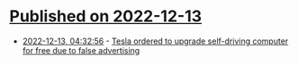 # [Published on 2022-12-13](index.md)

* [2022-12-13, 04:32:56](https://news.ycombinator.com/item?id=33964867) - [Tesla ordered to upgrade self-driving computer for free due to false advertising](https://electrek.co/2022/12/12/tesla-ordered-upgrade-self-driving-computer-for-free-false-advertising/)
